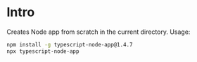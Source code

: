 # Intro

Creates Node app from scratch in the current directory. Usage:

```sh
npm install -g typescript-node-app@1.4.7
npx typescript-node-app
```
